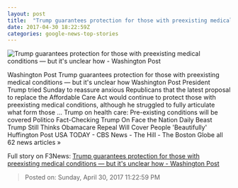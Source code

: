 ```yaml
---
layout: post
title:  "Trump guarantees protection for those with preexisting medical conditions — but it's unclear how - Washington Post"
date: 2017-04-30 18:22:59Z
categories: google-news-top-stories
---
```


![Trump guarantees protection for those with preexisting medical conditions — but it's unclear how - Washington Post](https://img.washingtonpost.com/rf/image_1484w/2010-2019/Wires/Images/2017-04-30/AP/Trump_69035-97c53.jpg)

Washington Post Trump guarantees protection for those with preexisting medical conditions — but it's unclear how Washington Post President Trump tried Sunday to reassure anxious Republicans that the latest proposal to replace the Affordable Care Act would continue to protect those with preexisting medical conditions, although he struggled to fully articulate what form those ... Trump on health care: Pre-existing conditions will be covered Politico Fact-Checking Trump On Face the Nation Daily Beast Trump Still Thinks Obamacare Repeal Will Cover People 'Beautifully' Huffington Post USA TODAY - CBS News - The Hill - The Boston Globe all 62 news articles »


Full story on F3News: [Trump guarantees protection for those with preexisting medical conditions — but it's unclear how - Washington Post](http://www.f3nws.com/n/tzGPBB)

> Posted on: Sunday, April 30, 2017 11:22:59 PM

